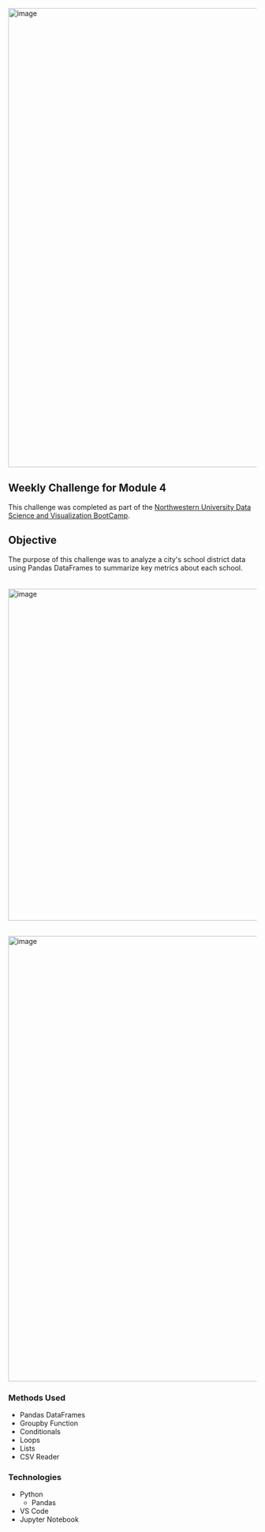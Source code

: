 <img width="931" alt="image" src="https://github.com/AlyssaCullinan/Python-Analysis-Pyschools/assets/141466633/1b701dea-3bd3-4cc2-908a-f8fb7ea8e9a2">

## Weekly Challenge for Module 4

This challenge was completed as part of the [Northwestern University Data Science and Visualization BootCamp](https://bootcamp.northwestern.edu/data/).

## Objective
The purpose of this challenge was to analyze a city's school district data using Pandas DataFrames to summarize key metrics about each school.
<br>
<br>
<br>
<img width="673" alt="image" src="https://github.com/AlyssaCullinan/pandas-challenge/assets/141466633/1299de68-4e83-49bb-be2b-ee12c5d427e2">

<br>
<img width="903" alt="image" src="https://github.com/AlyssaCullinan/pandas-challenge/assets/141466633/f2aa3540-497d-4d4f-a6c7-96211de9ed01">

### Methods Used
* Pandas DataFrames
* Groupby Function
* Conditionals
* Loops
* Lists
* CSV Reader

### Technologies 
* Python
  * Pandas
* VS Code
* Jupyter Notebook


